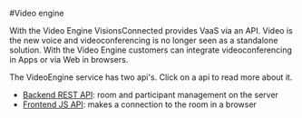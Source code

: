 #Video engine

With the Video Engine VisionsConnected provides VaaS via an API. Video is the new voice and videoconferencing is no longer seen as a standalone solution. With the Video Engine customers can integrate videoconferencing in Apps or via Web in browsers.

The VideoEngine service has two api's. Click on a api to read more about it.
- [Backend REST API](../blob/master/BACKEND.md): room and participant management on the server
- [Frontend JS API](../blob/master/FRONTEND.md): makes a connection to the room in a browser
